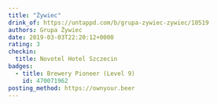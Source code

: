 ```yaml
---
title: "Żywiec"
drink_of: https://untappd.com/b/grupa-zywiec-zywiec/10519
authors: Grupa Żywiec
date: 2019-03-03T22:20:12+0000
rating: 3
checkin:
  title: Novotel Hotel Szczecin
badges:
  - title: Brewery Pioneer (Level 9)
    id: 470071962
posting_method: https://ownyour.beer
---
```


